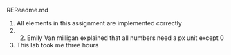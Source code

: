 REReadme.md

1. All elements in this assignment are implemented correctly
2. 2. Emily Van milligan explained that all numbers need a px unit except 0
3. This lab took me three hours